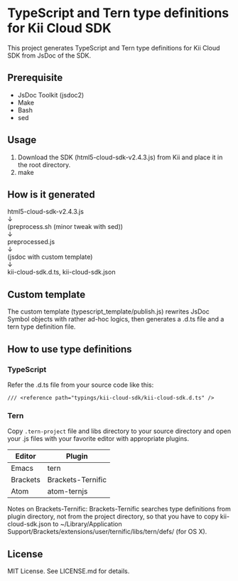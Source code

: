 # TypeScript and Tern type definitions for Kii Cloud SDK

This project generates TypeScript and Tern type definitions for Kii Cloud SDK from JsDoc of the SDK.

## Prerequisite

- JsDoc Toolkit (jsdoc2)
- Make
- Bash
- sed

## Usage

1. Download the SDK (html5-cloud-sdk-v2.4.3.js) from Kii and place it in the root directory.
2. make

## How is it generated

html5-cloud-sdk-v2.4.3.js  
↓  
(preprocess.sh (minor tweak with sed))  
↓  
preprocessed.js  
↓  
(jsdoc with custom template)  
↓  
kii-cloud-sdk.d.ts, kii-cloud-sdk.json

## Custom template

The custom template (typescript_template/publish.js) rewrites JsDoc Symbol objects with rather ad-hoc logics, then generates a .d.ts file and a tern type definition file.

## How to use type definitions

### TypeScript

Refer the .d.ts file from your source code like this:

```
/// <reference path="typings/kii-cloud-sdk/kii-cloud-sdk.d.ts" />
```

### Tern

Copy `.tern-project` file and libs directory to your source directory and open your .js files with your favorite editor with appropriate plugins.

Editor|Plugin
------|------
Emacs|tern
Brackets|Brackets-Ternific
Atom|atom-ternjs

Notes on Brackets-Ternific: Brackets-Ternific searches type definitions from plugin directory, not from the project directory, so that you have to copy kii-cloud-sdk.json to ~/Library/Application Support/Brackets/extensions/user/ternific/libs/tern/defs/ (for OS X).

## License

MIT License. See LICENSE.md for details.
